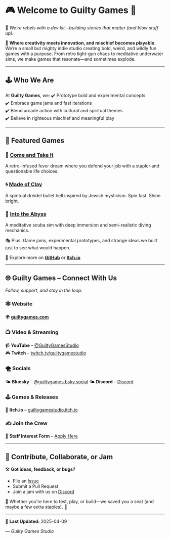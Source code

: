 # 🎮 Welcome to Guilty Games 👾
🎨 *We're rebels with a dev kit—building stories that matter (and blow stuff up).*

🚀 **Where creativity meets innovation, and mischief becomes playable.**  
We’re a small but mighty indie studio creating bold, weird, and wildly fun games with a purpose. From retro light-gun chaos to meditative underwater sims, we make games that resonate—and sometimes explode.

---

## 🕹️ Who We Are

At **Guilty Games**, we:
✔️ Prototype bold and experimental concepts  
✔️ Embrace game jams and fast iterations  
✔️ Blend arcade action with cultural and spiritual themes  
✔️ Believe in righteous mischief and meaningful play  

---

## 🚀 Featured Games

### 🔫 [Come and Take It](#)  
A retro-infused fever dream where you defend your job with a stapler and questionable life choices.

### 🌀 [Made of Clay](#)  
A spiritual dreidel bullet hell inspired by Jewish mysticism. Spin fast. Shine bright.

### 🤿 [Into the Abyss](#)  
A meditative scuba sim with deep immersion and semi-realistic diving mechanics.

🎭 Plus: Game jams, experimental prototypes, and strange ideas we built just to see what would happen.

🔗 Explore more on [**GitHub**](https://github.com/GuiltyGamesStudio?tab=repositories) or [**Itch.io**](https://guiltygamestudio.itch.io)

---

## 🌐 Guilty Games – Connect With Us  
*Follow, support, and stay in the loop:*

### 🕸️ Website  
🌍 [**guiltygames.com**](https://www.guiltygames.com/)

### 📺 Video & Streaming  
📹 **YouTube** – [@GuiltyGamesStudio](https://www.youtube.com/@GuiltyGamesStudio)  
🎮 **Twitch** – [twitch.tv/guiltygamestudio](https://www.twitch.tv/guiltygamestudio)

### 🌪️ Socials  
🌤️ **Bluesky** – [@guiltygames.bsky.social](https://bsky.app/profile/guiltygames.bsky.social)
🌤️ **Discord** – [Discord](https://discord.gg/hmjrNCJyTa)

### 🕹️ Games & Releases  
🧩 **Itch.io** – [guiltygamestudio.itch.io](https://guiltygamestudio.itch.io/)

### ✍️ Join the Crew  
🧠 **Staff Interest Form** – [Apply Here](https://forms.gle/vqhw5Swgcu1B33Qw6)

---

## 💬 Contribute, Collaborate, or Jam

🛠️ **Got ideas, feedback, or bugs?**  
- File an [Issue](https://github.com/GuiltyGamesStudio/issues)  
- Submit a Pull Request  
- Join a jam with us on [Discord](https://discord.gg/hmjrNCJyTa)

🧠 Whether you're here to test, play, or build—we saved you a seat (and maybe a few extra staples). 📎

---

📅 **Last Updated:** 2025-04-09  

— *Guilty Games Studio*
